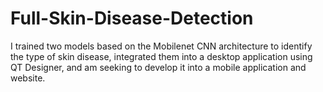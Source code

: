 # Full-Skin-Disease-Detection
I trained two models based on the Mobilenet CNN architecture to identify the type of skin disease, integrated them into a desktop application using QT Designer, and am seeking to develop it into a mobile application and website.
